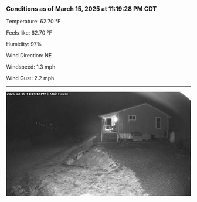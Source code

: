 ### Conditions as of March 15, 2025 at 11:19:28 PM CDT 

Temperature: 62.70 &deg;F

Feels like: 62.70 &deg;F

Humidity: 97%

Wind Direction: NE

Windspeed: 1.3 mph

Wind Gust: 2.2 mph

---

<img src="./images/latest.jpeg"/>

